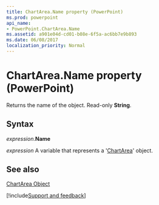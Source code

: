 ```yaml
---
title: ChartArea.Name property (PowerPoint)
ms.prod: powerpoint
api_name:
- PowerPoint.ChartArea.Name
ms.assetid: a901e04d-cd01-b08e-6f5a-ac6bb7e9b893
ms.date: 06/08/2017
localization_priority: Normal
---
```



# ChartArea.Name property (PowerPoint)

Returns the name of the object. Read-only  **String**.


## Syntax

_expression_.**Name**

_expression_ A variable that represents a '[ChartArea](PowerPoint.ChartArea.md)' object.


## See also


[ChartArea Object](PowerPoint.ChartArea.md)

[!include[Support and feedback](~/includes/feedback-boilerplate.md)]